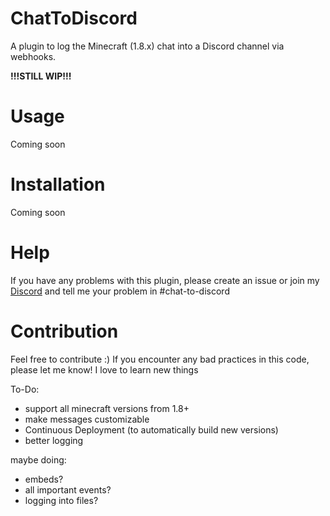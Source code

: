 # ChatToDiscord
A plugin to log the Minecraft (1.8.x) chat into a Discord channel via webhooks. 

**!!!STILL WIP!!!**

# Usage
Coming soon

# Installation
Coming soon

# Help
If you have any problems with this plugin, please create an issue or join my [Discord](https://discord.gg/aHVQP24by2) and tell me your problem in #chat-to-discord

# Contribution
Feel free to contribute :)
If you encounter any bad practices in this code, please let me know! I love to learn new things

To-Do:
* support all minecraft versions from 1.8+
* make messages customizable
* Continuous Deployment (to automatically build new versions)
* better logging

maybe doing:
* embeds?
* all important events?
* logging into files?
